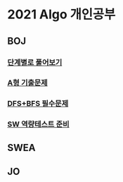 # 2021 Algo 개인공부



## BOJ 
### [단계별로 풀어보기](https://www.acmicpc.net/step)

### [A형 기출문제](https://www.acmicpc.net/workbook/view/2771)

### [DFS+BFS 필수문제](https://www.acmicpc.net/workbook/view/1983)

### [SW 역량테스트 준비](https://www.acmicpc.net/workbook/view/2063)

## SWEA

## JO
